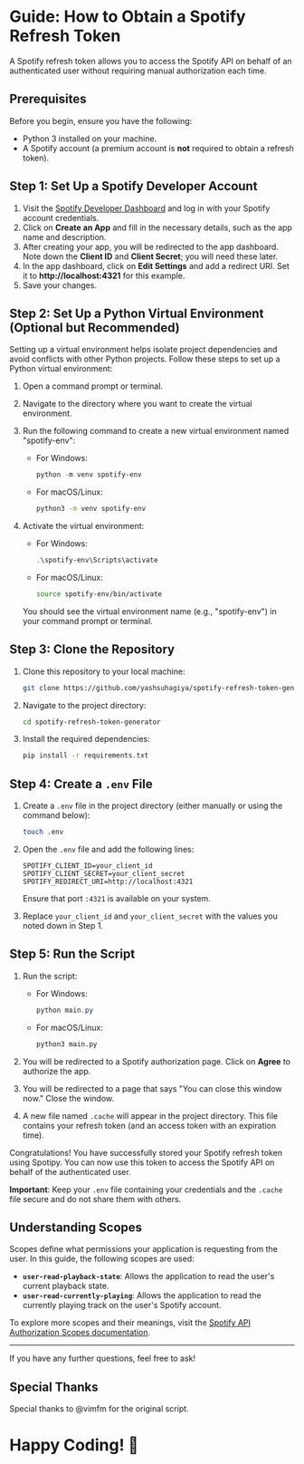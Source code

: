 # Guide: How to Obtain a Spotify Refresh Token

A Spotify refresh token allows you to access the Spotify API on behalf of an authenticated user without requiring manual authorization each time.

## Prerequisites

Before you begin, ensure you have the following:

- Python 3 installed on your machine.
- A Spotify account (a premium account is **not** required to obtain a refresh token).

## Step 1: Set Up a Spotify Developer Account

1. Visit the [Spotify Developer Dashboard](https://developer.spotify.com/dashboard/) and log in with your Spotify account credentials.
2. Click on **Create an App** and fill in the necessary details, such as the app name and description.
3. After creating your app, you will be redirected to the app dashboard. Note down the **Client ID** and **Client Secret**; you will need these later.
4. In the app dashboard, click on **Edit Settings** and add a redirect URI. Set it to **http://localhost:4321** for this example.
5. Save your changes.

## Step 2: Set Up a Python Virtual Environment (Optional but Recommended)

Setting up a virtual environment helps isolate project dependencies and avoid conflicts with other Python projects. Follow these steps to set up a Python virtual environment:

1. Open a command prompt or terminal.
2. Navigate to the directory where you want to create the virtual environment.
3. Run the following command to create a new virtual environment named "spotify-env":

   - For Windows:
     ```powershell
     python -m venv spotify-env
     ```
   - For macOS/Linux:
     ```bash
     python3 -m venv spotify-env
     ```

4. Activate the virtual environment:

   - For Windows:
     ```powershell
     .\spotify-env\Scripts\activate
     ```
   - For macOS/Linux:
     ```bash
     source spotify-env/bin/activate
     ```

   You should see the virtual environment name (e.g., "spotify-env") in your command prompt or terminal.

## Step 3: Clone the Repository

1. Clone this repository to your local machine:
   ```bash
   git clone https://github.com/yashsuhagiya/spotify-refresh-token-generator
   ```
2. Navigate to the project directory:
   ```bash
   cd spotify-refresh-token-generator
   ```
3. Install the required dependencies:
   ```bash
   pip install -r requirements.txt
   ```

## Step 4: Create a `.env` File

1. Create a `.env` file in the project directory (either manually or using the command below):
   ```bash
   touch .env
   ```
2. Open the `.env` file and add the following lines:
   ```plaintext
   SPOTIFY_CLIENT_ID=your_client_id
   SPOTIFY_CLIENT_SECRET=your_client_secret
   SPOTIFY_REDIRECT_URI=http://localhost:4321
   ```
   Ensure that port `:4321` is available on your system.

3. Replace `your_client_id` and `your_client_secret` with the values you noted down in Step 1.

## Step 5: Run the Script

1. Run the script:

   - For Windows:
     ```powershell
     python main.py
     ```
   - For macOS/Linux:
     ```bash
     python3 main.py
     ```

2. You will be redirected to a Spotify authorization page. Click on **Agree** to authorize the app.
3. You will be redirected to a page that says "You can close this window now." Close the window.
4. A new file named `.cache` will appear in the project directory. This file contains your refresh token (and an access token with an expiration time).

Congratulations! You have successfully stored your Spotify refresh token using Spotipy. You can now use this token to access the Spotify API on behalf of the authenticated user.

**Important**: Keep your `.env` file containing your credentials and the `.cache` file secure and do not share them with others.

## Understanding Scopes

Scopes define what permissions your application is requesting from the user. In this guide, the following scopes are used:

- **`user-read-playback-state`**: Allows the application to read the user's current playback state.
- **`user-read-currently-playing`**: Allows the application to read the currently playing track on the user's Spotify account.

To explore more scopes and their meanings, visit the [Spotify API Authorization Scopes documentation](https://developer.spotify.com/documentation/general/guides/authorization/scopes/).

---

If you have any further questions, feel free to ask!

## Special Thanks

Special thanks to @vimfm for the original script.

# Happy Coding! 🚀